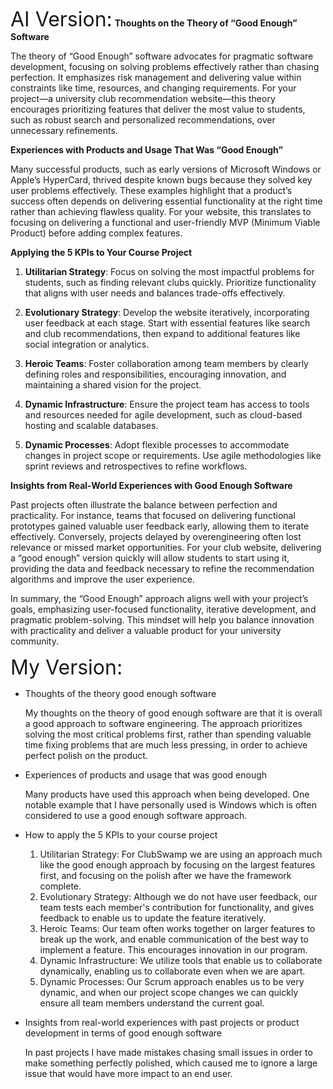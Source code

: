 
<font size=6>AI Version:</font>
**Thoughts on the Theory of “Good Enough” Software**

  

The theory of “Good Enough” software advocates for pragmatic software development, focusing on solving problems effectively rather than chasing perfection. It emphasizes risk management and delivering value within constraints like time, resources, and changing requirements. For your project—a university club recommendation website—this theory encourages prioritizing features that deliver the most value to students, such as robust search and personalized recommendations, over unnecessary refinements.

  

**Experiences with Products and Usage That Was “Good Enough”**

  

Many successful products, such as early versions of Microsoft Windows or Apple’s HyperCard, thrived despite known bugs because they solved key user problems effectively. These examples highlight that a product’s success often depends on delivering essential functionality at the right time rather than achieving flawless quality. For your website, this translates to focusing on delivering a functional and user-friendly MVP (Minimum Viable Product) before adding complex features.

  

**Applying the 5 KPIs to Your Course Project**

  

1. **Utilitarian Strategy**: Focus on solving the most impactful problems for students, such as finding relevant clubs quickly. Prioritize functionality that aligns with user needs and balances trade-offs effectively.

2. **Evolutionary Strategy**: Develop the website iteratively, incorporating user feedback at each stage. Start with essential features like search and club recommendations, then expand to additional features like social integration or analytics.

3. **Heroic Teams**: Foster collaboration among team members by clearly defining roles and responsibilities, encouraging innovation, and maintaining a shared vision for the project.

4. **Dynamic Infrastructure**: Ensure the project team has access to tools and resources needed for agile development, such as cloud-based hosting and scalable databases.

5. **Dynamic Processes**: Adopt flexible processes to accommodate changes in project scope or requirements. Use agile methodologies like sprint reviews and retrospectives to refine workflows.

  

**Insights from Real-World Experiences with Good Enough Software**

  

Past projects often illustrate the balance between perfection and practicality. For instance, teams that focused on delivering functional prototypes gained valuable user feedback early, allowing them to iterate effectively. Conversely, projects delayed by overengineering often lost relevance or missed market opportunities. For your club website, delivering a “good enough” version quickly will allow students to start using it, providing the data and feedback necessary to refine the recommendation algorithms and improve the user experience.

  

In summary, the “Good Enough” approach aligns well with your project’s goals, emphasizing user-focused functionality, iterative development, and pragmatic problem-solving. This mindset will help you balance innovation with practicality and deliver a valuable product for your university community.


<font size=6> My Version:</font>
- Thoughts of the theory good enough software

	My thoughts on the theory of good enough software are that it is overall a good approach to software engineering. The approach prioritizes solving the most critical problems first, rather than spending valuable time fixing problems that are much less pressing, in order to achieve perfect polish on the product.

- Experiences of products and usage that was good enough

	Many products have used this approach when being developed. One notable example that I have personally used is Windows which is often considered to use a good enough software approach.

- How to apply the 5 KPIs to your course project

	1. Utilitarian Strategy: For ClubSwamp we are using an approach much like the good enough approach by focusing on the largest features first, and focusing on the polish after we have the framework complete.
	2. Evolutionary Strategy: Although we do not have user feedback, our team tests each member's contribution for functionality, and gives feedback to enable us to update the feature iteratively.
	3. Heroic Teams: Our team often works together on larger features to break up the work, and enable communication of the best way to implement a feature. This encourages innovation in our program.
	4. Dynamic Infrastructure: We utilize tools that enable us to collaborate dynamically, enabling us to collaborate even when we are apart.
	5. Dynamic Processes: Our Scrum approach enables us to be very dynamic, and when our project scope changes we can quickly ensure all team members understand the current goal.

- Insights from real-world experiences with past projects or product development in terms of good enough software

	In past projects I have made mistakes chasing small issues in order to make something perfectly polished, which caused me to ignore a large issue that would have more impact to an end user.